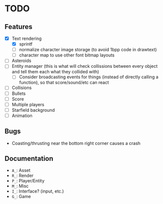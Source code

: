 # TODO

## Features

- [x] Text rendering
  - [x] sprintf
  - [ ] normalize character image storage (to avoid 1bpp code in drawtext)
  - [ ] character map to use other font bitmap layouts
- [ ] Asteroids
- [ ] Entity manager (this is what will check collissions between every object and tell them each what they collided with)
  - [ ] Consider broadcasting events for things (instead of directly calling a function), so that score/sound/etc can react
- [ ] Collisions
- [ ] Bullets
- [ ] Score
- [ ] Multiple players
- [ ] Starfield background
- [ ] Animation

## Bugs

- Coasting/thrusting near the bottom right corner causes a crash

## Documentation

- `A_`: Asset
- `R_`: Render
- `P_`: Player/Entity
- `M_`: Misc
- `I_`: Interface? (input, etc.)
- `G_`: Game
